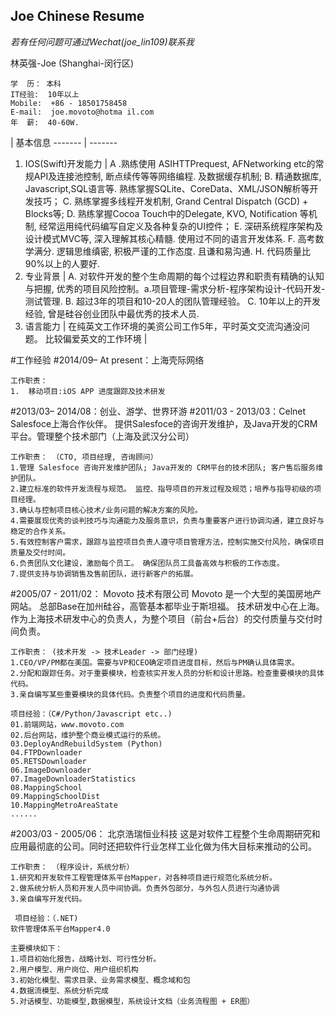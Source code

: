 ## Joe Chinese Resume

*若有任何问题可通过Wechat(joe_lin109)联系我*

林英强-Joe    (Shanghai-闵行区)
```
学  历： 本科
IT经验:  10年以上 
Mobile:  +86 - 18501758458
E-mail:  joe.movoto@hotma il.com
年  薪:  40-60W.
```


 | 基本信息
------- | -------
1. IOS(Swift)开发能力 | A .熟练使用 ASIHTTPrequest, AFNetworking etc的常规API及连接池控制, 断点续传等等网络编程. 及数据缓存机制;  B. 精通数据库, Javascript,SQL语言等. 熟练掌握SQLite、CoreData、XML/JSON解析等开发技巧； C. 熟练掌握多线程开发机制, Grand Central Dispatch (GCD) + Blocks等;  D. 熟练掌握Cocoa Touch中的Delegate, KVO, Notification 等机制, 经常运用纯代码编写自定义及各种复杂的UI控件； E. 深研系统程序架构及设计模式MVC等, 深入理解其核心精髓. 使用过不同的语言开发体系.                                                 F. 高考数学满分. 逻辑思维缜密, 积极严谨的工作态度. 且谦和易沟通.                                   H. 代码质量比90%以上的人要好. 
2. 专业背景 | A. 对软件开发的整个生命周期的每个过程边界和职责有精确的认知与把握, 优秀的项目风险控制。a.项目管理-需求分析-程序架构设计-代码开发-测试管理.        B. 超过3年的项目和10-20人的团队管理经验。                  C. 10年以上的开发经验, 曾是硅谷创业团队中最优秀的技术人员. 
3. 语言能力 | 在纯英文工作环境的美资公司工作5年，平时英文交流沟通没问题。 比较偏爱英文的工作环境
 | 


 




#工作经验
#2014/09– At present：上海壳际网络  
```
工作职责：
1.  移动项目:iOS APP 进度跟踪及技术研发 
```

#2013/03– 2014/08：创业、游学、世界环游
#2011/03 - 2013/03：Celnet
Salesfoce上海合作伙伴。 提供Salesfoce的咨询开发维护，及Java开发的CRM平台。管理整个技术部门（上海及武汉分公司） 
```
工作职责： （CTO, 项目经理, 咨询顾问）
1.管理 Salesfoce 咨询开发维护团队; Java开发的 CRM平台的技术团队; 客户售后服务维护团队。 
2.建立标准的软件开发流程与规范。 监控、指导项目的开发过程及规范；培养与指导初级的项目经理。 
3.确认与控制项目核心技术/业务问题的解决方案的风险。 
4.需要展现优秀的谈判技巧与沟通能力及服务意识，负责与重要客户进行协调沟通，建立良好与稳定的合作关系。 
5.有效控制客户需求，跟踪与监控项目负责人遵守项目管理方法，控制实施交付风险，确保项目质量及交付时间。 
6.负责团队文化建设，激励每个员工。 确保团队员工具备高效与积极的工作态度。 
7.提供支持与协调销售及售前团队，进行新客户的拓展。
```

#2005/07 - 2011/02： Movoto 技术有限公司 
Movoto 是一个大型的美国房地产网站。 总部Base在加州硅谷，高管基本都毕业于斯坦福。 技术研发中心在上海。 作为上海技术研发中心的负责人，为整个项目（前台+后台）的交付质量与交付时间负责。
```
工作职责： (技术开发 -> 技术Leader -> 部门经理)
1.CEO/VP/PM都在美国。需要与VP和CEO确定项目进度目标，然后与PM确认具体需求。 
2.分配和跟踪任务。对于重要模块，检查核实开发人员的分析和设计思路。检查重要模块的具体代码。 
3.亲自编写某些重要模块的具体代码。负责整个项目的进度和代码质量。 
 
项目经验：（C#/Python/Javascript etc..)
01.前端网站，www.movoto.com 
02.后台网站，维护整个商业模式运行的系统。 
03.DeployAndRebuildSystem (Python) 
04.FTPDownloader 
05.RETSDownloader 
06.ImageDownloader 
07.ImageDownloaderStatistics 
08.MappingSchool 
09.MappingSchoolDist 
10.MappingMetroAreaState 
......
```

#2003/03 - 2005/06： 北京浩瑞恒业科技 
这是对软件工程整个生命周期研究和应用最彻底的公司。同时还把软件行业怎样工业化做为伟大目标来推动的公司。 
```
工作职责： （程序设计，系统分析）
1.研究和开发软件工程管理体系平台Mapper，对各种项目进行规范化系统分析。
2.做系统分析人员和开发人员中间协调。负责外包部分，与外包人员进行沟通协调 
3.亲自编写开发代码。
 
 项目经验：（.NET) 
软件管理体系平台Mapper4.0 

主要模块如下： 
1.项目初始化报告，战略计划、可行性分析。 
2.用户模型、用户岗位、用户组织机构 
3.初始化模型、需求目录、业务需求模型、概念域和包 
4.数据流模型、系统分析完成 
5.对话模型、功能模型,数据模型，系统设计文档（业务流程图 + ER图）
```

